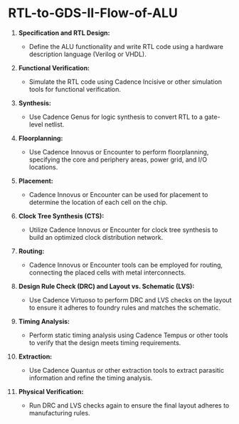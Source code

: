 # RTL-to-GDS-II-Flow-of-ALU

1. **Specification and RTL Design:**
   - Define the ALU functionality and write RTL code using a hardware description language (Verilog or VHDL).

2. **Functional Verification:**
   - Simulate the RTL code using Cadence Incisive or other simulation tools for functional verification.

3. **Synthesis:**
   - Use Cadence Genus for logic synthesis to convert RTL to a gate-level netlist.

4. **Floorplanning:**
   - Use Cadence Innovus or Encounter to perform floorplanning, specifying the core and periphery areas, power grid, and I/O locations.

5. **Placement:**
   - Cadence Innovus or Encounter can be used for placement to determine the location of each cell on the chip.

6. **Clock Tree Synthesis (CTS):**
   - Utilize Cadence Innovus or Encounter for clock tree synthesis to build an optimized clock distribution network.

7. **Routing:**
   - Cadence Innovus or Encounter tools can be employed for routing, connecting the placed cells with metal interconnects.

8. **Design Rule Check (DRC) and Layout vs. Schematic (LVS):**
   - Use Cadence Virtuoso to perform DRC and LVS checks on the layout to ensure it adheres to foundry rules and matches the schematic.

9. **Timing Analysis:**
   - Perform static timing analysis using Cadence Tempus or other tools to verify that the design meets timing requirements.

10. **Extraction:**
    - Use Cadence Quantus or other extraction tools to extract parasitic information and refine the timing analysis.

11. **Physical Verification:**
    - Run DRC and LVS checks again to ensure the final layout adheres to manufacturing rules.


